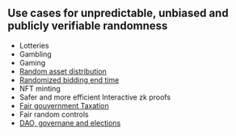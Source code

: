 ## Use cases for unpredictable, unbiased and publicly verifiable randomness

- Lotteries
- Gambling
- Gaming
- [Random asset distribution](https://scripta.network/@noislabs/d9bdb593-f843-4a39-9bf7-ce018dbc961d)
- [Randomized bidding end time](https://www.youtube.com/watch?time_continue=5453&v=9RhjJpiWY7M&embeds_referring_euri=https%3A%2F%2Fblog.cosmwasmdev.com%2F&feature=emb_title)
- NFT minting
- Safer and more efficient Interactive zk proofs
- [Fair gouvernment Taxation](https://scripta.network/@noislabs/a6830759-722f-4524-ae19-ec483cdf0140)
- Fair random controls
- [DAO, governane and elections](https://scripta.network/@noislabs/2db067bc-f9af-43eb-9818-5497760fd179)
